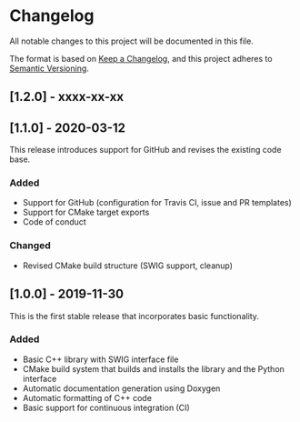 # Changelog

All notable changes to this project will be documented in this file.

The format is based on
[Keep a Changelog](https://keepachangelog.com/en/1.0.0/),
and this project adheres to
[Semantic Versioning](https://semver.org/spec/v2.0.0.html).

## [1.2.0] - xxxx-xx-xx

## [1.1.0] - 2020-03-12

This release introduces support for GitHub and revises the existing code
base.

### Added
 - Support for GitHub (configuration for Travis CI, issue and PR templates)
 - Support for CMake target exports
 - Code of conduct

### Changed
 - Revised CMake build structure (SWIG support, cleanup)

## [1.0.0] - 2019-11-30

This is the first stable release that incorporates basic functionality.

### Added
 - Basic C++ library with SWIG interface file
 - CMake build system that builds and installs the library and the Python
   interface
 - Automatic documentation generation using Doxygen
 - Automatic formatting of C++ code
 - Basic support for continuous integration (CI)
